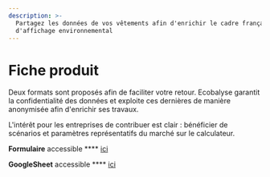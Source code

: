 ```yaml
---
description: >-
  Partagez les données de vos vêtements afin d'enrichir le cadre français
  d'affichage environnemental
---
```


# Fiche produit

Deux formats sont proposés afin de faciliter votre retour. Ecobalyse garantit la confidentialité des données et exploite ces dernières de manière anonymisée afin d'enrichir ses travaux.&#x20;

L'intérêt pour les entreprises de contribuer est clair : bénéficier de scénarios et paramètres représentatifs du marché sur le calculateur.&#x20;

**Formulaire** accessible **** [ici ](https://forms.gle/ptzj5hWh3jNLNa7T6)

**GoogleSheet** accessible **** [ici ](https://docs.google.com/spreadsheets/d/1rplAhGN8aFDeRiCHThD2Ze2WgT6HI3WKUI8AwSE2wUc/edit?usp=sharing)
